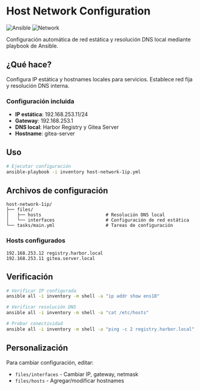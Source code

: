 # Host Network Configuration

![Ansible](https://img.shields.io/badge/Ansible-Automation-EE0000?style=for-the-badge&logo=ansible&logoColor=white)
![Network](https://img.shields.io/badge/Network-Static_IP-FF6B35?style=for-the-badge&logo=cisco&logoColor=white)

Configuración automática de red estática y resolución DNS local mediante playbook de Ansible.

## ¿Qué hace?

Configura IP estática y hostnames locales para servicios. Establece red fija y resolución DNS interna.

### Configuración incluida

- **IP estática**: 192.168.253.11/24
- **Gateway**: 192.168.253.1  
- **DNS local**: Harbor Registry y Gitea Server
- **Hostname**: gitea-server

## Uso

```bash
# Ejecutar configuración
ansible-playbook -i inventory host-network-1ip.yml
```

## Archivos de configuración

```
host-network-1ip/
├── files/
│   ├── hosts                        # Resolución DNS local
│   └── interfaces                   # Configuración de red estática
└── tasks/main.yml                   # Tareas de configuración
```

### Hosts configurados

```
192.168.253.12 registry.harbor.local
192.168.253.11 gitea.server.local
```

## Verificación

```bash
# Verificar IP configurada
ansible all -i inventory -m shell -a "ip addr show ens18"

# Verificar resolución DNS
ansible all -i inventory -m shell -a "cat /etc/hosts"

# Probar conectividad
ansible all -i inventory -m shell -a "ping -c 2 registry.harbor.local"
```

## Personalización

Para cambiar configuración, editar:
- `files/interfaces` - Cambiar IP, gateway, netmask
- `files/hosts` - Agregar/modificar hostnames
